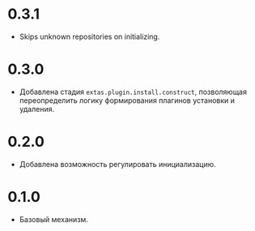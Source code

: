 # 0.3.1

- Skips unknown repositories on initializing.

# 0.3.0

- Добавлена стадия `extas.plugin.install.construct`, позволяющая переопределить логику формирования плагинов установки и удаления.

# 0.2.0

- Добавлена возможность регулировать инициализацию.

# 0.1.0

- Базовый механизм.